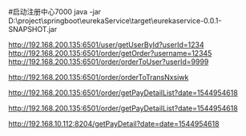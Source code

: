 #启动注册中心7000
java -jar D:\project\springboot\eurekaService\target\eurekaservice-0.0.1-SNAPSHOT.jar




http://192.168.200.135:6501/user/getUserById?userId=1234
http://192.168.200.135:6501/order/getOrder?username=12345
http://192.168.200.135:6501/order/orderToUser?userId=9999

http://192.168.200.135:6501/order/orderToTransNxsiwk

http://192.168.200.135:6501/order/getPayDetailList?date=1544954618

http://192.168.200.135:6501/order/getPayDetailList?date=1544954618



http://192.168.10.112:8204/getPayDetail?date=date=1544954618